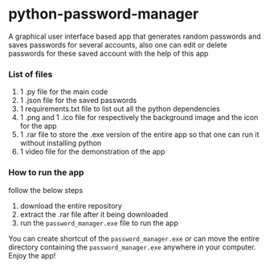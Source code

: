 # python-password-manager
A graphical user interface based app that generates random passwords and saves passwords for several accounts, also one can edit or delete passwords for these saved account with the help of this app

### List of files
1. 1 .py file for the main code
2. 1 .json file for the saved passwords
3. 1 requirements.txt file to list out all the python dependencies
4. 1 .png and 1 .ico file for respectively the background image and the icon for the app
5. 1 .rar file to store the .exe version of the entire app so that one can run it without installing python
6. 1 video file for the demonstration of the app

### How to run the app 
follow the below steps 
1. download the entire repository
2. extract the .rar file after it being downloaded
3. run the `password_manager.exe` file to run the app

You can create shortcut of the `password_manager.exe` or can move the entire directory containing the `password_manager.exe` anywhere in your computer. Enjoy the app!
